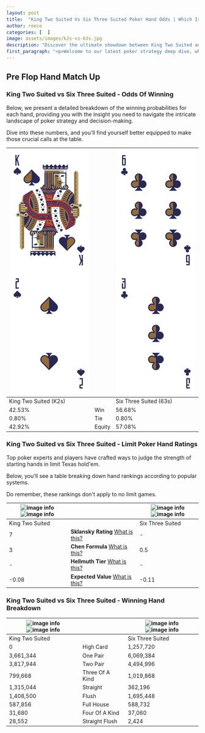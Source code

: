 ```yaml
---
layout: post
title:  "King Two Suited Vs Six Three Suited Poker Hand Odds | Which Is The Better Hand In Poker? A Complete Guide"
author: reece
categories: [  ]
image: assets/images/k2s-vs-63s.jpg
description: "Discover the ultimate showdown between King Two Suited and Six Three Suited in poker! Uncover the odds, strategies, and scenarios where one hand triumphs over the other. Get ready to up your poker game with this thrilling analysis."
first_paragraph: "<p>Welcome to our latest poker strategy deep dive, where we're pitting two distinct hands against each other in a high-stakes showdown: King Two Suited vs Six Three Suited.</p><p>In the dynamic world of poker, every decision counts, and knowing which hand holds the upper hand is key to your success at the table.</p><p>In this article, we'll dissect these two hands, explore the scenarios where one dominates the other, and equip you with the knowledge to make strategic choices that can tip the odds in your favor.</p><p>Get ready to unravel the intriguing dynamics of these poker hands and elevate your game to new heights.</p>"
---
```




[comment]: # (sp0)

## Pre Flop Hand Match Up

<div class="table hand-ratings" markdown="1"> 



### King Two Suited vs Six Three Suited - Odds Of Winning

Below, we present a detailed breakdown of the winning probabilities for each hand, providing you with the insight you need to navigate the intricate landscape of poker strategy and decision-making. 

Dive into these numbers, and you'll find yourself better equipped to make those crucial calls at the table.


    
| ![image info](assets/images/hand1/k.png) ![image info](assets/images/hand1/2.png) |  | ![image info](assets/images/hand2/6.png) ![image info](assets/images/hand2/3.png) |
| -------- | -------- | -------- |
| King Two Suited (K2s) |  | Six Three Suited (63s) |
| 42.53% | Win | 56.68% |
| 0.80% | Tie | 0.80% |
| 42.92% | Equity | 57.08% |




[comment]: # (sp1)



### King Two Suited vs Six Three Suited - Limit Poker Hand Ratings

Top poker experts and players have crafted ways to judge the strength of starting hands in limit Texas hold'em. 

Below, you'll see a table breaking down hand rankings according to popular systems. 

Do remember, these rankings don't apply to no limit games.


    
| ![image info](https://www.riverpairs.com/assets/images/hand1/k.png) ![image info](https://www.riverpairs.com/assets/images/hand1/2.png) |  | ![image info](https://www.riverpairs.com/assets/images/hand2/6.png) ![image info](https://www.riverpairs.com/assets/images/hand2/3.png) |
| -------- | -------- | -------- |
| King Two Suited |  | Six Three Suited |
| 7 | **Sklansky Rating** [What is this?](/sklansky-rating-explained) | - |
| 3 | **Chen Formula** [What is this?](/chen-formula-explained) | 0.5 |
| - | **Hellmuth Tier** [What is this?](/Hellmuth-tier-explained) | - |
| -0.08 | **Expected Value** [What is this?](/expected-value-explained) | -0.11 |




[comment]: # (sp2)



### King Two Suited vs Six Three Suited - Winning Hand Breakdown


    
| ![image info](https://www.riverpairs.com/assets/images/hand1/k.png) ![image info](https://www.riverpairs.com/assets/images/hand1/2.png) |  | ![image info](https://www.riverpairs.com/assets/images/hand2/6.png) ![image info](https://www.riverpairs.com/assets/images/hand2/3.png) |
| -------- | -------- | -------- |
| King Two Suited |  | Six Three Suited |
| 0 | High Card | 1,257,720 |
| 3,661,344 | One Pair | 6,069,384 |
| 3,817,944 | Two Pair | 4,494,996 |
| 799,668 | Three Of A Kind | 1,019,868 |
| 1,315,044 | Straight | 362,196 |
| 1,408,500 | Flush | 1,695,448 |
| 587,856 | Full House | 588,732 |
| 31,680 | Four Of A Kind | 37,060 |
| 28,552 | Straight Flush | 2,424 |




[comment]: # (sp3)



</div>

[comment]: # (sp4)



[comment]: # (sp5)


